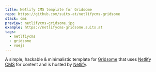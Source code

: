 ```yaml
---
title: Netlify CMS template for Gridsome
repo: https://github.com/suits-at/netlifycms-gridsome
stack: cms
preview: netlifycms-gridsome.jpg
example: https://netlifycms-gridsome.suits.at
tags:
  - netlfiycms
  - gridsome
  - vuejs
---
```


A simple, hackable & minimalistic template for [Gridsome](https://gridsome.org/) that uses [Netlify CMS](https://netlifycms.org) for content and is hosted by [Netlify](https://netlify.com).
